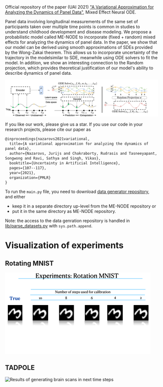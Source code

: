 Official repository of the paper (UAI 2021) ["A Variational Approximation for Analyzing the Dynamics of Panel Data"](paper.pdf), Mixed Effect Neural ODE.

Panel data involving longitudinal measurements of the same set of participants taken over multiple time points is common in studies to understand childhood development and disease modeling. 
We propose a probabilistic model called ME-NODE to incorporate (fixed + random) mixed effects for analyzing the dynamics of panel data.
In the paper, we show that our model can be derived using smooth approximations of SDEs provided by the Wong-Zakai theorem. This allows us to incorporate uncertainty of the trajectory in the modelsimilar to SDE, meanwhile using ODE solvers to fit the model. In addition, we show an interesting connection to the Random projection, which provides theoretical justification of our model's ability to describe dynamics of panel data.

![](images/me_ode_bg.png "Demonstration of Mixed Effect Neural ODE" )

If you like our work, please give us a star. If you use our code in your research projects,
please cite our paper as
```
@inproceedings{nazarovs2021variational,
  title={A variational approximation for analyzing the dynamics of panel data},
  author={Nazarovs, Jurijs and Chakraborty, Rudrasis and Tasneeyapant, Songwong and Ravi, Sathya and Singh, Vikas},
  booktitle={Uncertainty in Artificial Intelligence},
  pages={107--117},
  year={2021},
  organization={PMLR}
}
```

To run the `main.py` file, you need to download [data generator repository](https://github.com/JurijsNazarovs/data_generators), and either
* keep it in a separate directory up-level from the ME-NODE repository or
* put it in the same directory as ME-NODE repository.

Note: the access to the data genration repository is handled in [lib/parse_datasets.py](lib/parse_datasets.py) with `sys.path.append`.

# Visualization of experiments
## Rotating MNIST
![Results of generating rotating MNIST in next time steps for different steps of calibration](images/rotmnist.gif)

## TADPOLE
![Results of generating brain scans in next time steps](images/tadpole.gif)
